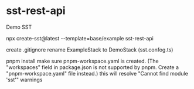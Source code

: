 # sst-rest-api
Demo SST

npx create-sst@latest --template=base/example sst-rest-api

create .gitignore
rename ExampleStack to DemoStack (sst.confog.ts)

pnpm install
make sure pnpm-workspace.yaml is created.
(The "workspaces" field in package.json is not supported by pnpm. Create a "pnpm-workspace.yaml" file instead.)
this will resolve "Cannot find module 'sst'" warnings